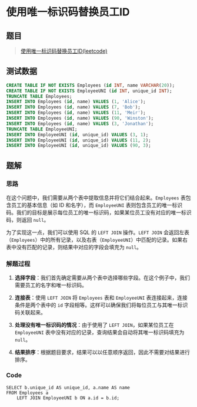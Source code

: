# 使用唯一标识码替换员工ID

## 题目

> [使用唯一标识码替换员工ID(leetcode)](https://leetcode.cn/problems/replace-employee-id-with-the-unique-identifier/description/?envType=study-plan-v2&envId=sql-free-50)

## 测试数据

```sql
CREATE TABLE IF NOT EXISTS Employees (id INT, name VARCHAR(20));
CREATE TABLE IF NOT EXISTS EmployeeUNI (id INT, unique_id INT);
TRUNCATE TABLE Employees;
INSERT INTO Employees (id, name) VALUES (1, 'Alice');
INSERT INTO Employees (id, name) VALUES (7, 'Bob');
INSERT INTO Employees (id, name) VALUES (11, 'Meir');
INSERT INTO Employees (id, name) VALUES (90, 'Winston');
INSERT INTO Employees (id, name) VALUES (3, 'Jonathan');
TRUNCATE TABLE EmployeeUNI;
INSERT INTO EmployeeUNI (id, unique_id) VALUES (3, 1);
INSERT INTO EmployeeUNI (id, unique_id) VALUES (11, 2);
INSERT INTO EmployeeUNI (id, unique_id) VALUES (90, 3);
```

## 题解

### 思路

在这个问题中，我们需要从两个表中提取信息并将它们结合起来。`Employees` 表包含员工的基本信息（如 ID 和名字），而 `EmployeeUNI` 表则包含员工的唯一标识码。我们的目标是展示每位员工的唯一标识码，如果某位员工没有对应的唯一标识码，则返回 `null`。

为了实现这一点，我们可以使用 SQL 的 `LEFT JOIN` 操作。`LEFT JOIN` 会返回左表（`Employees`）中的所有记录，以及右表（`EmployeeUNI`）中匹配的记录。如果右表中没有匹配的记录，则结果中对应的字段会填充为 `null`。

### 解题过程

1. **选择字段**：我们首先确定需要从两个表中选择哪些字段。在这个例子中，我们需要员工的名字和唯一标识码。

2. **连接表**：使用 `LEFT JOIN` 将 `Employees` 表和 `EmployeeUNI` 表连接起来，连接条件是两个表中的 `id` 字段相等。这样可以确保我们将每位员工与其唯一标识码关联起来。

3. **处理没有唯一标识码的情况**：由于使用了 `LEFT JOIN`，如果某位员工在 `EmployeeUNI` 表中没有对应的记录，查询结果会自动将其唯一标识码填充为 `null`。

4. **结果排序**：根据题目要求，结果可以以任意顺序返回，因此不需要对结果进行排序。

### Code
```MySQL []
SELECT b.unique_id AS unique_id, a.name AS name
FROM Employees a
	LEFT JOIN EmployeeUNI b ON a.id = b.id;
```

